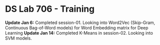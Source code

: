 # DS Lab 706 - Training

**Update Jan 6:** Completed session-01. Looking into Word2Vec (Skip-Gram, Continuous Bag-of-Word models) for Word Embedding matrix for Deep Learning
**Update Jan 14:** Completed K-Means in session-02. Looking into SVM models.
